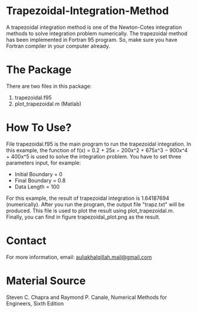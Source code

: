 # Trapezoidal-Integration-Method
A trapezoidal integration method is one of the Newton-Cotes integration methods to solve integration problem numerically. The trapezoidal method has been implemented in Fortran 95 program. So, make sure you have Fortran compiler in your computer already.
# The Package
There are two files in this package:
  1. trapezoidal.f95
  2. plot_trapezoidal.m (Matlab)
# How To Use?
File trapezoidal.f95 is the main program to run the trapezoidal integration. In this example, the function of f(x) = 0.2 + 25x − 200x^2 + 675x^3 − 900x^4 + 400x^5 is used to solve the integration problem. You have to set three parameters input, for example:
  - Initial Boundary = 0
  - Final Boundary = 0.8
  - Data Length = 100
 
 For this example, the result of trapezoidal integration is 1.64187694 (numerically). After you run the program, the output file "trapz.txt" will be produced. This file is used to plot the result using plot_trapezoidal.m. Finally, you can find in figure trapezoidal_plot.png as the result.
 # Contact
 For more information, email: auliakhalqillah.mail@gmail.com
 # Material Source
Steven C. Chapra and Raymond P. Canale, Numerical Methods for Engineers, Sixth Edition
